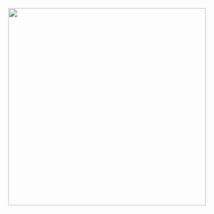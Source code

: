 <img width=400 src="https://github-readme-stats.vercel.app/api?username=shutorm02&show_icons=true&theme=dracula">
